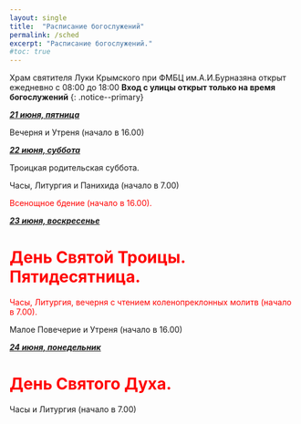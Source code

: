 ```yaml
---
layout: single
title:  "Расписание богослужений"
permalink: /sched
excerpt: "Расписание богослужений."
#toc: true
---
```


Храм святителя Луки Крымского при ФМБЦ им.А.И.Бурназяна открыт ежедневно с 08:00 до 18:00
__Вход с улицы открыт только на время богослужений__
{: .notice--primary}

<!-----
<style type="text/css">
  p {
    color: red;
  }
</style>
-->

<!-----
Вечерня и утреня (начало в 16.00) – в 1 корпусе (с пропуском)
{: .notice--warning}
-->


**_<span style="text-decoration:underline;">21 июня, пятница</span>_**

Вечерня и Утреня (начало в 16.00)

**_<span style="text-decoration:underline;">22 июня, суббота</span>_**

Троицкая родительская суббота.

Часы, Литургия и Панихида (начало в 7.00)

<span style="color:red;">Всенощное бдение (начало в 16.00).

**_<span style="text-decoration:underline;">23 июня, воскресенье</span>_**

# <span style="color:red;">День Святой Троицы. Пятидесятница.

<span style="color:red;">Часы, Литургия, вечерня с чтением коленопреклонных молитв (начало в 7.00).

Малое Повечерие и Утреня (начало в 16.00)

**_<span style="text-decoration:underline;">24 июня, понедельник</span>_**

# <span style="color:red;">День Святого Духа.

Часы и Литургия (начало в 7.00)
